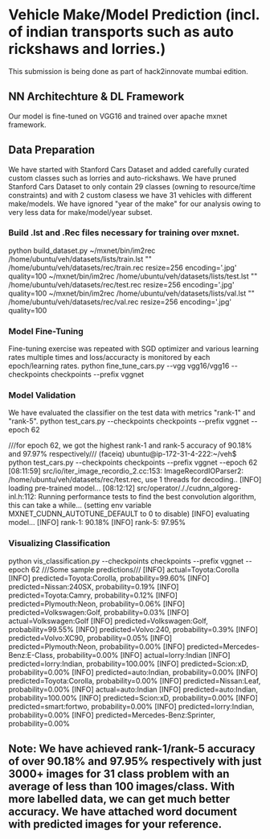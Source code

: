 # Vehicle Make/Model Prediction (incl. of indian transports such as auto rickshaws and lorries.)
This submission is being done as part of hack2innovate mumbai edition.
## NN Architechture & DL Framework
Our model is fine-tuned on VGG16 and trained over apache mxnet framework.
## Data Preparation
We have started with Stanford Cars Dataset and added carefully curated custom classes such as lorries and auto-rickshaws.
We have pruned Stanford Cars Dataset to only contain 29 classes (owning to resource/time constraints) and with 2 custom clasess we have 31 vehicles with different make/models.
We have ignored "year of the make" for our analysis owing to very less data for make/model/year subset.
### Build .lst and .Rec files necessary for training over mxnet.
python build_dataset.py
~/mxnet/bin/im2rec /home/ubuntu/veh/datasets/lists/train.lst "" /home/ubuntu/veh/datasets/rec/train.rec resize=256 encoding='.jpg' quality=100
~/mxnet/bin/im2rec /home/ubuntu/veh/datasets/lists/test.lst "" /home/ubuntu/veh/datasets/rec/test.rec resize=256 encoding='.jpg' quality=100
~/mxnet/bin/im2rec /home/ubuntu/veh/datasets/lists/val.lst "" /home/ubuntu/veh/datasets/rec/val.rec resize=256 encoding='.jpg' quality=100
### Model Fine-Tuning
Fine-tuning exercise was repeated with SGD optimizer and various learning rates multiple times and loss/accuracty is monitored by each epoch/learning rates. 
python fine_tune_cars.py --vgg vgg16/vgg16 --checkpoints checkpoints --prefix vggnet
### Model Validation
We have evaluated the classifier on the test data with metrics "rank-1" and "rank-5".
python test_cars.py --checkpoints checkpoints --prefix vggnet --epoch 62

///for epoch 62, we got the highest rank-1 and rank-5 accuracy of 90.18% and 97.97% respectively///
(faceiq) ubuntu@ip-172-31-4-222:~/veh$ python test_cars.py --checkpoints checkpoints --prefix vggnet --epoch 62
[08:11:59] src/io/iter_image_recordio_2.cc:153: ImageRecordIOParser2: /home/ubuntu/veh/datasets/rec/test.rec, use 1   threads for decoding..
[INFO] loading pre-trained model...
[08:12:12] src/operator/././cudnn_algoreg-inl.h:112: Running performance tests to find the best convolution algorithm, this can take a while... (setting env variable MXNET_CUDNN_AUTOTUNE_DEFAULT to 0 to disable)
[INFO] evaluating model...
[INFO] rank-1: 90.18%
[INFO] rank-5: 97.95%

### Visualizing Classification
python vis_classification.py --checkpoints checkpoints --prefix vggnet --epoch 62
///Some sample predictions///
[INFO] actual=Toyota:Corolla
        [INFO] predicted=Toyota:Corolla, probability=99.60%
        [INFO] predicted=Nissan:240SX, probability=0.19%
        [INFO] predicted=Toyota:Camry, probability=0.12%
        [INFO] predicted=Plymouth:Neon, probability=0.06%
        [INFO] predicted=Volkswagen:Golf, probability=0.03%
[INFO] actual=Volkswagen:Golf
        [INFO] predicted=Volkswagen:Golf, probability=99.55%
        [INFO] predicted=Volvo:240, probability=0.39%
        [INFO] predicted=Volvo:XC90, probability=0.05%
        [INFO] predicted=Plymouth:Neon, probability=0.00%
        [INFO] predicted=Mercedes-Benz:E-Class, probability=0.00%
[INFO] actual=lorry:Indian
        [INFO] predicted=lorry:Indian, probability=100.00%
        [INFO] predicted=Scion:xD, probability=0.00%
        [INFO] predicted=auto:Indian, probability=0.00%
        [INFO] predicted=Toyota:Corolla, probability=0.00%
        [INFO] predicted=Nissan:Leaf, probability=0.00%
[INFO] actual=auto:Indian
      [INFO] predicted=auto:Indian, probability=100.00%
      [INFO] predicted=Scion:xD, probability=0.00%
      [INFO] predicted=smart:fortwo, probability=0.00%
      [INFO] predicted=lorry:Indian, probability=0.00%
      [INFO] predicted=Mercedes-Benz:Sprinter, probability=0.00%

## Note: We have achieved rank-1/rank-5 accuracy of over 90.18% and 97.95% respectively with just 3000+ images for 31 class problem with an average of less than 100 images/class. With more labelled data, we can get much better accuracy. We have attached word document with predicted images for your reference.





